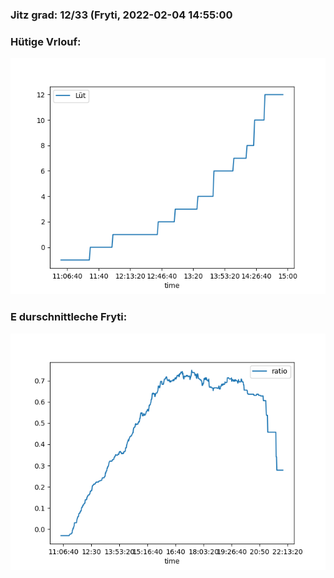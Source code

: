 ### Jitz grad: 12/33 (Fryti, 2022-02-04 14:55:00

### Hütige Vrlouf:
![Graph](Today.png)

### E durschnittleche Fryti:
![Graph](Fryti.png)